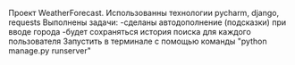Проект WeatherForecast.
Использованны технологии pycharm, django, requests
Выполнены задачи:
    -сделаны автодополнение (подсказки) при вводе города
    -будет сохраняться история поиска для каждого пользователя
Запустить в терминале с помощью команды "python manage.py runserver"
